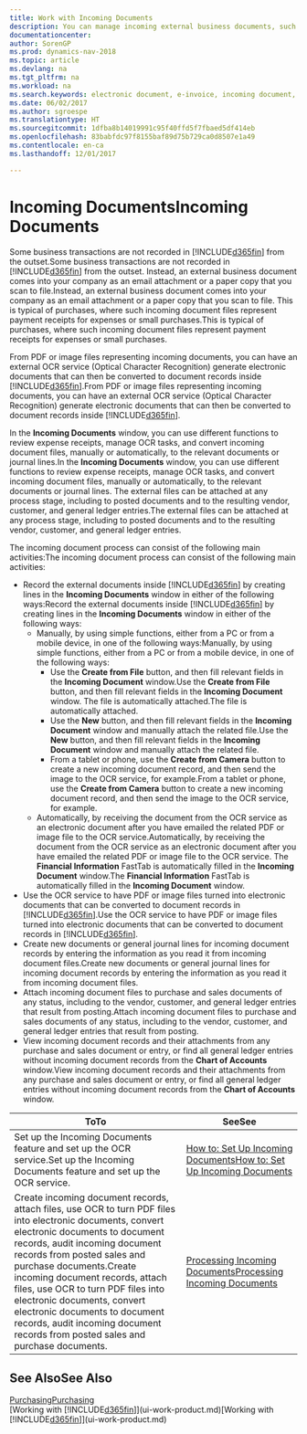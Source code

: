 ```yaml
---
title: Work with Incoming Documents
description: You can manage incoming external business documents, such as payment receipts or PDFs, manage OCR tasks, and convert files to electronic documents and records in Dynamics NAV.
documentationcenter: 
author: SorenGP
ms.prod: dynamics-nav-2018
ms.topic: article
ms.devlang: na
ms.tgt_pltfrm: na
ms.workload: na
ms.search.keywords: electronic document, e-invoice, incoming document, OCR, ecommerce, document exchange, import invoice
ms.date: 06/02/2017
ms.author: sgroespe
ms.translationtype: HT
ms.sourcegitcommit: 1dfba8b14019991c95f40ffd5f7fbaed5df414eb
ms.openlocfilehash: 83babfdc97f8155baf89d75b729ca0d8507e1a49
ms.contentlocale: en-ca
ms.lasthandoff: 12/01/2017

---
```

# <a name="incoming-documents"></a><span data-ttu-id="ead56-103">Incoming Documents</span><span class="sxs-lookup"><span data-stu-id="ead56-103">Incoming Documents</span></span>
<span data-ttu-id="ead56-104">Some business transactions are not recorded in [!INCLUDE[d365fin](includes/d365fin_md.md)] from the outset.</span><span class="sxs-lookup"><span data-stu-id="ead56-104">Some business transactions are not recorded in [!INCLUDE[d365fin](includes/d365fin_md.md)] from the outset.</span></span> <span data-ttu-id="ead56-105">Instead, an external business document comes into your company as an email attachment or a paper copy that you scan to file.</span><span class="sxs-lookup"><span data-stu-id="ead56-105">Instead, an external business document comes into your company as an email attachment or a paper copy that you scan to file.</span></span> <span data-ttu-id="ead56-106">This is typical of purchases, where such incoming document files represent payment receipts for expenses or small purchases.</span><span class="sxs-lookup"><span data-stu-id="ead56-106">This is typical of purchases, where such incoming document files represent payment receipts for expenses or small purchases.</span></span>

<span data-ttu-id="ead56-107">From PDF or image files representing incoming documents, you can have an external OCR service (Optical Character Recognition) generate electronic documents that can then be converted to document records inside [!INCLUDE[d365fin](includes/d365fin_md.md)].</span><span class="sxs-lookup"><span data-stu-id="ead56-107">From PDF or image files representing incoming documents, you can have an external OCR service (Optical Character Recognition) generate electronic documents that can then be converted to document records inside [!INCLUDE[d365fin](includes/d365fin_md.md)].</span></span>

<span data-ttu-id="ead56-108">In the **Incoming Documents** window, you can use different functions to review expense receipts, manage OCR tasks, and convert incoming document files, manually or automatically, to the relevant documents or journal lines.</span><span class="sxs-lookup"><span data-stu-id="ead56-108">In the **Incoming Documents** window, you can use different functions to review expense receipts, manage OCR tasks, and convert incoming document files, manually or automatically, to the relevant documents or journal lines.</span></span> <span data-ttu-id="ead56-109">The external files can be attached at any process stage, including to posted documents and to the resulting vendor, customer, and general ledger entries.</span><span class="sxs-lookup"><span data-stu-id="ead56-109">The external files can be attached at any process stage, including to posted documents and to the resulting vendor, customer, and general ledger entries.</span></span>

<span data-ttu-id="ead56-110">The incoming document process can consist of the following main activities:</span><span class="sxs-lookup"><span data-stu-id="ead56-110">The incoming document process can consist of the following main activities:</span></span>

* <span data-ttu-id="ead56-111">Record the external documents inside [!INCLUDE[d365fin](includes/d365fin_md.md)] by creating lines in the **Incoming Documents** window in either of the following ways:</span><span class="sxs-lookup"><span data-stu-id="ead56-111">Record the external documents inside [!INCLUDE[d365fin](includes/d365fin_md.md)] by creating lines in the **Incoming Documents** window in either of the following ways:</span></span>
  * <span data-ttu-id="ead56-112">Manually, by using simple functions, either from a PC or from a mobile device, in one of the following ways:</span><span class="sxs-lookup"><span data-stu-id="ead56-112">Manually, by using simple functions, either from a PC or from a mobile device, in one of the following ways:</span></span>
    * <span data-ttu-id="ead56-113">Use the **Create from File** button, and then fill relevant fields in the **Incoming Document** window.</span><span class="sxs-lookup"><span data-stu-id="ead56-113">Use the **Create from File** button, and then fill relevant fields in the **Incoming Document** window.</span></span> <span data-ttu-id="ead56-114">The file is automatically attached.</span><span class="sxs-lookup"><span data-stu-id="ead56-114">The file is automatically attached.</span></span>  
    * <span data-ttu-id="ead56-115">Use the **New** button, and then fill relevant fields in the **Incoming Document** window and manually attach the related file.</span><span class="sxs-lookup"><span data-stu-id="ead56-115">Use the **New** button, and then fill relevant fields in the **Incoming Document** window and manually attach the related file.</span></span>
    * <span data-ttu-id="ead56-116">From a tablet or phone, use the **Create from Camera** button to create a new incoming document record, and then send the image to the OCR service, for example.</span><span class="sxs-lookup"><span data-stu-id="ead56-116">From a tablet or phone, use the **Create from Camera** button to create a new incoming document record, and then send the image to the OCR service, for example.</span></span>
  * <span data-ttu-id="ead56-117">Automatically, by receiving the document from the OCR service as an electronic document after you have emailed the related PDF or image file to the OCR service.</span><span class="sxs-lookup"><span data-stu-id="ead56-117">Automatically, by receiving the document from the OCR service as an electronic document after you have emailed the related PDF or image file to the OCR service.</span></span> <span data-ttu-id="ead56-118">The **Financial Information** FastTab is automatically filled in the **Incoming Document** window.</span><span class="sxs-lookup"><span data-stu-id="ead56-118">The **Financial Information** FastTab is automatically filled in the **Incoming Document** window.</span></span>
* <span data-ttu-id="ead56-119">Use the OCR service to have PDF or image files turned into electronic documents that can be converted to document records in [!INCLUDE[d365fin](includes/d365fin_md.md)].</span><span class="sxs-lookup"><span data-stu-id="ead56-119">Use the OCR service to have PDF or image files turned into electronic documents that can be converted to document records in [!INCLUDE[d365fin](includes/d365fin_md.md)].</span></span>
* <span data-ttu-id="ead56-120">Create new documents or general journal lines for incoming document records by entering the information as you read it from incoming document files.</span><span class="sxs-lookup"><span data-stu-id="ead56-120">Create new documents or general journal lines for incoming document records by entering the information as you read it from incoming document files.</span></span>
* <span data-ttu-id="ead56-121">Attach incoming document files to purchase and sales documents of any status, including to the vendor, customer, and general ledger entries that result from posting.</span><span class="sxs-lookup"><span data-stu-id="ead56-121">Attach incoming document files to purchase and sales documents of any status, including to the vendor, customer, and general ledger entries that result from posting.</span></span>
* <span data-ttu-id="ead56-122">View incoming document records and their attachments from any purchase and sales document or entry, or find all general ledger entries without incoming document records from the **Chart of Accounts** window.</span><span class="sxs-lookup"><span data-stu-id="ead56-122">View incoming document records and their attachments from any purchase and sales document or entry, or find all general ledger entries without incoming document records from the **Chart of Accounts** window.</span></span>

| <span data-ttu-id="ead56-123">To</span><span class="sxs-lookup"><span data-stu-id="ead56-123">To</span></span> | <span data-ttu-id="ead56-124">See</span><span class="sxs-lookup"><span data-stu-id="ead56-124">See</span></span> |
| --- | --- |
| <span data-ttu-id="ead56-125">Set up the Incoming Documents feature and set up the OCR service.</span><span class="sxs-lookup"><span data-stu-id="ead56-125">Set up the Incoming Documents feature and set up the OCR service.</span></span> |[<span data-ttu-id="ead56-126">How to: Set Up Incoming Documents</span><span class="sxs-lookup"><span data-stu-id="ead56-126">How to: Set Up Incoming Documents</span></span>](across-how-setup-income-documents.md) |
| <span data-ttu-id="ead56-127">Create incoming document records, attach files, use OCR to turn PDF files into electronic documents, convert electronic documents to document records, audit incoming document records from posted sales and purchase documents.</span><span class="sxs-lookup"><span data-stu-id="ead56-127">Create incoming document records, attach files, use OCR to turn PDF files into electronic documents, convert electronic documents to document records, audit incoming document records from posted sales and purchase documents.</span></span> |[<span data-ttu-id="ead56-128">Processing Incoming Documents</span><span class="sxs-lookup"><span data-stu-id="ead56-128">Processing Incoming Documents</span></span>](across-process-income-documents.md) |

## <a name="see-also"></a><span data-ttu-id="ead56-129">See Also</span><span class="sxs-lookup"><span data-stu-id="ead56-129">See Also</span></span>
[<span data-ttu-id="ead56-130">Purchasing</span><span class="sxs-lookup"><span data-stu-id="ead56-130">Purchasing</span></span>](purchasing-manage-purchasing.md)  
<span data-ttu-id="ead56-131">[Working with [!INCLUDE[d365fin](includes/d365fin_md.md)]](ui-work-product.md)</span><span class="sxs-lookup"><span data-stu-id="ead56-131">[Working with [!INCLUDE[d365fin](includes/d365fin_md.md)]](ui-work-product.md)</span></span>

